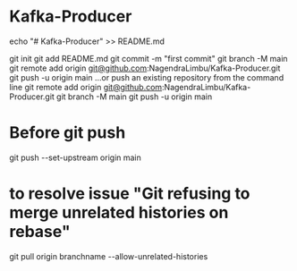 # Kafka-Producer

echo "# Kafka-Producer" >> README.md

git init
git add README.md
git commit -m "first commit"
git branch -M main
git remote add origin git@github.com:NagendraLimbu/Kafka-Producer.git
git push -u origin main
…or push an existing repository from the command line
git remote add origin git@github.com:NagendraLimbu/Kafka-Producer.git
git branch -M main
git push -u origin main

# Before git push
 git push --set-upstream origin main
 
 # to resolve issue "Git refusing to merge unrelated histories on rebase"
 git pull origin branchname --allow-unrelated-histories
